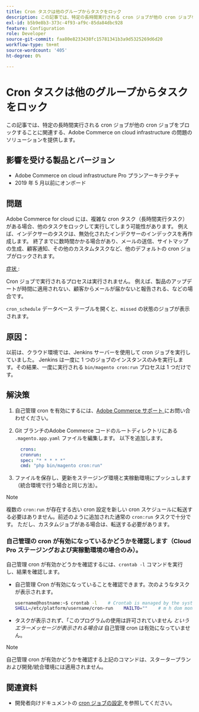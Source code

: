 ```yaml
---
title: Cron タスクは他のグループからタスクをロック
description: この記事では、特定の長時間実行される cron ジョブが他の cron ジョブをブロックすることに関連する、Adobe Commerce on cloud infrastructure の問題のソリューションを提供します。
exl-id: b5b9e8b3-373c-4f93-af9c-85da84dbc928
feature: Configuration
role: Developer
source-git-commit: faa80e8233438fc15781341b3a9d5325269d6d20
workflow-type: tm+mt
source-wordcount: '405'
ht-degree: 0%

---
```


# Cron タスクは他のグループからタスクをロック

この記事では、特定の長時間実行される cron ジョブが他の cron ジョブをブロックすることに関連する、Adobe Commerce on cloud infrastructure の問題のソリューションを提供します。

## 影響を受ける製品とバージョン

* Adobe Commerce on cloud infrastructure Pro プランアーキテクチャ
* 2019 年 5 月以前にオンボード

## 問題

Adobe Commerce for cloud には、複雑な cron タスク（長時間実行タスク）がある場合、他のタスクをロックして実行してしまう可能性があります。 例えば、インデクサーのタスクは、無効化されたインデクサーのインデックスを再作成します。 終了までに数時間かかる場合があり、メールの送信、サイトマップの生成、顧客通知、その他のカスタムタスクなど、他のデフォルトの cron ジョブがロックされます。

<u> 症状 </u>:

Cron ジョブで実行されるプロセスは実行されません。 例えば、製品のアップデートが時間に適用されない、顧客からメールが届かないと報告される、などの場合です。

`cron_schedule` データベース テーブルを開くと、`missed` の状態のジョブが表示されます。

## 原因：

以前は、クラウド環境では、Jenkins サーバーを使用して cron ジョブを実行していました。 Jenkins は一度に 1 つのジョブのインスタンスのみを実行します。その結果、一度に実行される `bin/magento cron:run` プロセスは 1 つだけです。

## 解決策

1. 自己管理 cron を有効にするには、[Adobe Commerce サポート ](/help/help-center-guide/help-center/magento-help-center-user-guide.md#submit-ticket) にお問い合わせください。
1. Git ブランチのAdobe Commerce コードのルートディレクトリにある `.magento.app.yaml` ファイルを編集します。 以下を追加します。

   ```yaml
     crons:
     cronrun:
     spec: "* * * * *"
     cmd: "php bin/magento cron:run"
   ```

1. ファイルを保存し、更新をステージング環境と実稼動環境にプッシュします（統合環境で行う場合と同じ方法）。

>[!NOTE]
>
>複数の `cron:run` が存在する古い cron 設定を新しい cron スケジュールに転送する必要はありません。前述のように追加された通常の `cron:run` タスクで十分です。 ただし、カスタムジョブがある場合は、転送する必要があります。

### 自己管理の cron が有効になっているかどうかを確認します（Cloud Pro ステージングおよび実稼動環境の場合のみ）。

自己管理 cron が有効かどうかを確認するには、`crontab -l` コマンドを実行し、結果を確認します。

* 自己管理 Cron が有効になっていることを確認できます。次のようなタスクが表示されます。

  ```bash
  username@hostname:~$ crontab -l    # Crontab is managed by the system, attempts to edit it directly will fail.
  SHELL=/etc/platform/username/cron-run    MAILTO=""    # m h dom mon dow job_name    * * * * * cronrun
  ```

* タスクが表示されず、「このプログラムの使用は許可されていません *というエラーメッセージが表示される場合は* 自己管理 cron は有効になっていません。

>[!NOTE]
>
>自己管理 cron が有効かどうかを確認する上記のコマンドは、スタータープランおよび開発/統合環境には適用されません。

## 関連資料

* 開発者向けドキュメントの [cron ジョブの設定 ](https://experienceleague.adobe.com/en/docs/commerce-operations/configuration-guide/cli/configure-cron-jobs) を参照してください。
